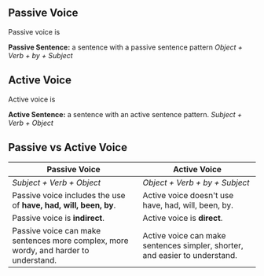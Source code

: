 ## Passive Voice

Passive voice is 

**Passive Sentence:** a sentence with a passive sentence pattern
*Object + Verb + by + Subject*

## Active Voice

Active voice is 

**Active Sentence:** a sentence with an active sentence pattern.
*Subject + Verb + Object*

## Passive vs Active Voice 

| **Passive Voice**                                                                    | **Active Voice**                                                            |
| ------------------------------------------------------------------------------------ | --------------------------------------------------------------------------- |
| *Subject + Verb + Object*                                                            | *Object + Verb + by + Subject*                                              |
| Passive voice includes the use of **have, had, will, been, by**.                     | Active voice doesn't use have, had, will, been, by.                         |
| Passive voice is **indirect**.                                                       | Active voice is **direct**.                                                 |
| Passive voice can make sentences more complex, more wordy, and harder to understand. | Active voice can make sentences simpler, shorter, and easier to understand. |


